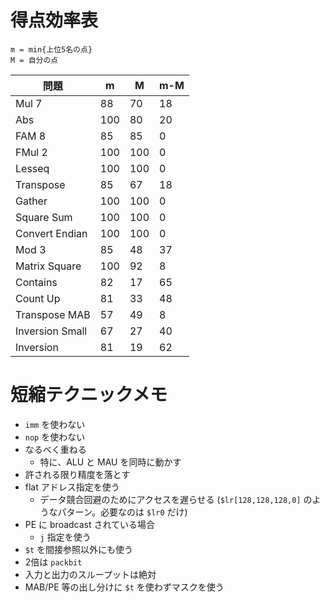 # 得点効率表

```
m = min{上位5名の点}
M = 自分の点
```

| 問題            | m   | M   | m-M |
|-----------------|-----|-----|-----|
| Mul 7           |  88 |  70 |  18 |
| Abs             | 100 |  80 |  20 |
| FAM 8           |  85 |  85 |   0 |
| FMul 2          | 100 | 100 |   0 |
| Lesseq          | 100 | 100 |   0 |
| Transpose       |  85 |  67 |  18 |
| Gather          | 100 | 100 |   0 |
| Square Sum      | 100 | 100 |   0 |
| Convert Endian  | 100 | 100 |   0 |
| Mod 3           |  85 |  48 |  37 |
| Matrix Square   | 100 |  92 |   8 |
| Contains        |  82 |  17 |  65 |
| Count Up        |  81 |  33 |  48 |
| Transpose MAB   |  57 |  49 |   8 |
| Inversion Small |  67 |  27 |  40 |
| Inversion       |  81 |  19 |  62 |

# 短縮テクニックメモ

* `imm` を使わない
* `nop` を使わない
* なるべく重ねる
    * 特に、ALU と MAU を同時に動かす
* 許される限り精度を落とす
* flat アドレス指定を使う
    * データ競合回避のためにアクセスを遅らせる (`$lr[128,128,128,0]` のようなパターン。必要なのは `$lr0` だけ)
* PE に broadcast されている場合
    * `j` 指定を使う
* `$t` を間接参照以外にも使う
* 2倍は `packbit`
* 入力と出力のスループットは絶対
* MAB/PE 等の出し分けに `$t` を使わずマスクを使う
